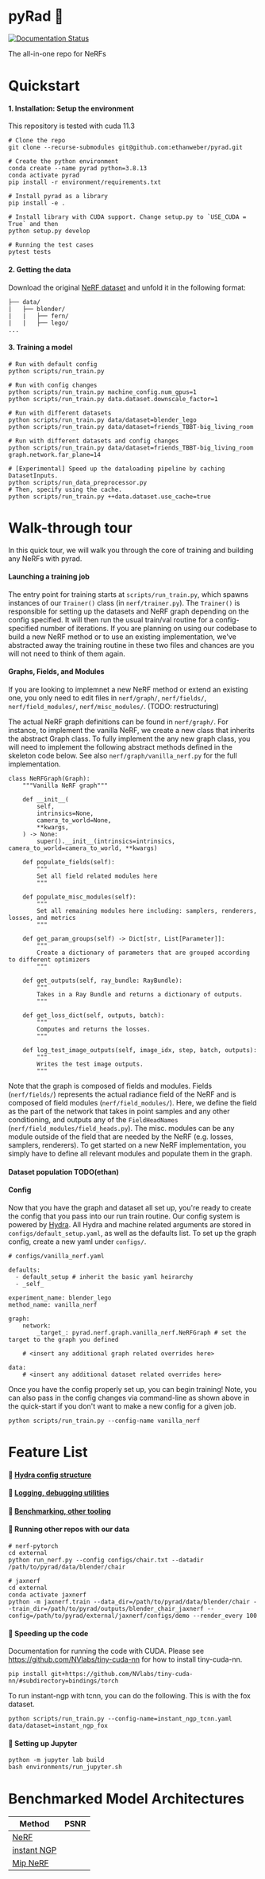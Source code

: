 # pyRad :metal:

[![Documentation Status](https://readthedocs.com/projects/plenoptix-pyrad/badge/?version=latest)](https://plenoptix-pyrad.readthedocs-hosted.com/en/latest/?badge=latest)

The all-in-one repo for NeRFs

# Quickstart

#### 1. Installation: Setup the environment

This repository is tested with cuda 11.3
```
# Clone the repo
git clone --recurse-submodules git@github.com:ethanweber/pyrad.git

# Create the python environment
conda create --name pyrad python=3.8.13
conda activate pyrad
pip install -r environment/requirements.txt

# Install pyrad as a library
pip install -e .

# Install library with CUDA support. Change setup.py to `USE_CUDA = True` and then
python setup.py develop

# Running the test cases
pytest tests
```

#### 2. Getting the data

Download the original [NeRF dataset](https://drive.google.com/drive/folders/128yBriW1IG_3NJ5Rp7APSTZsJqdJdfc1) and unfold it in the following format:

```
├── data/
|   ├── blender/
|   |   ├── fern/
|   |   ├── lego/
...
```

#### 3. Training a model

```
# Run with default config
python scripts/run_train.py

# Run with config changes
python scripts/run_train.py machine_config.num_gpus=1
python scripts/run_train.py data.dataset.downscale_factor=1

# Run with different datasets
python scripts/run_train.py data/dataset=blender_lego
python scripts/run_train.py data/dataset=friends_TBBT-big_living_room

# Run with different datasets and config changes
python scripts/run_train.py data/dataset=friends_TBBT-big_living_room graph.network.far_plane=14

# [Experimental] Speed up the dataloading pipeline by caching DatasetInputs.
python scripts/run_data_preprocessor.py
# Then, specify using the cache.
python scripts/run_train.py ++data.dataset.use_cache=true
```

# Walk-through tour
In this quick tour, we will walk you through the core of training and building any NeRFs with pyrad.

#### Launching a training job
The entry point for training starts at `scripts/run_train.py`, which spawns instances of our `Trainer()` class (in `nerf/trainer.py`). The `Trainer()` is responsible for setting up the datasets and NeRF graph depending on the config specified. It will then run the usual train/val routine for a config-specified number of iterations. If you are planning on using our codebase to build a new NeRF method or to use an existing implementation, we've abstracted away the training routine in these two files and chances are you will not need to think of them again.

#### Graphs, Fields, and Modules
If you are looking to implemnet a new NeRF method or extend an existing one, you only need to edit files in `nerf/graph/`, `nerf/fields/`, `nerf/field_modules/`, `nerf/misc_modules/`. (TODO: restructuring)


The actual NeRF graph definitions can be found in `nerf/graph/`. For instance, to implement the vanilla NeRF, we create a new class that inherits the abstract Graph class. To fully implement the any new graph class, you will need to implement the following abstract methods defined in the skeleton code below. See also `nerf/graph/vanilla_nerf.py` for the full implementation.

```
class NeRFGraph(Graph):
    """Vanilla NeRF graph"""

    def __init__(
        self,
        intrinsics=None,
        camera_to_world=None,
        **kwargs,
    ) -> None:
        super().__init__(intrinsics=intrinsics, camera_to_world=camera_to_world, **kwargs)

    def populate_fields(self):
        """
        Set all field related modules here
        """

    def populate_misc_modules(self):
        """
        Set all remaining modules here including: samplers, renderers, losses, and metrics
        """

    def get_param_groups(self) -> Dict[str, List[Parameter]]:
        """
        Create a dictionary of parameters that are grouped according to different optimizers
        """

    def get_outputs(self, ray_bundle: RayBundle):
        """
        Takes in a Ray Bundle and returns a dictionary of outputs.
        """
       
    def get_loss_dict(self, outputs, batch):
        """
        Computes and returns the losses.
        """

    def log_test_image_outputs(self, image_idx, step, batch, outputs):
        """
        Writes the test image outputs.
        """
```

Note that the graph is composed of fields and modules. Fields (`nerf/fields/`) represents the actual radiance field of the NeRF and is composed of field modules (`nerf/field_modules/`). Here, we define the field as the part of the network that takes in point samples and any other conditioning, and outputs any of the `FieldHeadNames` (`nerf/field_modules/field_heads.py`). The misc. modules can be any module outside of the field that are needed by the NeRF (e.g. losses, samplers, renderers). To get started on a new NeRF implementation, you simply have to define all relevant modules and populate them in the graph. 

#### Dataset population TODO(ethan)

#### Config 
Now that you have the graph and dataset all set up, you're ready to create the config that you pass into our run train routine. Our config system is powered by [Hydra](https://hydra.cc/). All Hydra and machine related arguments are stored in `configs/default_setup.yaml`, as well as the defaults list. 
To set up the graph config, create a new yaml under `configs/`.

```
# configs/vanilla_nerf.yaml

defaults:
  - default_setup # inherit the basic yaml heirarchy
  - _self_

experiment_name: blender_lego
method_name: vanilla_nerf

graph:
    network:
        _target_: pyrad.nerf.graph.vanilla_nerf.NeRFGraph # set the target to the graph you defined

    # <insert any additional graph related overrides here>

data:
    # <insert any additional dataset related overrides here>
```

Once you have the config properly set up, you can begin training! Note, you can also pass in the config changes via command-line as shown above in the quick-start if you don't want to make a new config for a given job.

```
python scripts/run_train.py --config-name vanilla_nerf
```


# Feature List
#### :metal: [Hydra config structure](#)
#### :metal: [Logging, debugging utilities](#)
#### :metal: [Benchmarking, other tooling](#)

#### :metal: Running other repos with our data

```
# nerf-pytorch
cd external
python run_nerf.py --config configs/chair.txt --datadir /path/to/pyrad/data/blender/chair

# jaxnerf
cd external
conda activate jaxnerf
python -m jaxnerf.train --data_dir=/path/to/pyrad/data/blender/chair --train_dir=/path/to/pyrad/outputs/blender_chair_jaxnerf --config=/path/to/pyrad/external/jaxnerf/configs/demo --render_every 100
```

#### :metal: Speeding up the code
Documentation for running the code with CUDA.
Please see https://github.com/NVlabs/tiny-cuda-nn for how to install tiny-cuda-nn.

```
pip install git+https://github.com/NVlabs/tiny-cuda-nn/#subdirectory=bindings/torch
```

To run instant-ngp with tcnn, you can do the following. This is with the fox dataset.

```
python scripts/run_train.py --config-name=instant_ngp_tcnn.yaml data/dataset=instant_ngp_fox
```


#### :metal: Setting up Jupyter

```
python -m jupyter lab build
bash environments/run_jupyter.sh
```

# Benchmarked Model Architectures
| Method                                                                            | PSNR |
| --------------------------------------------------------------------------------- | ---- |
| [NeRF](https://arxiv.org/abs/2003.08934)                                          |      |
| [instant NGP](https://nvlabs.github.io/instant-ngp/assets/mueller2022instant.pdf) |      |
| [Mip NeRF](https://arxiv.org/abs/2103.13415)                                      |      |
